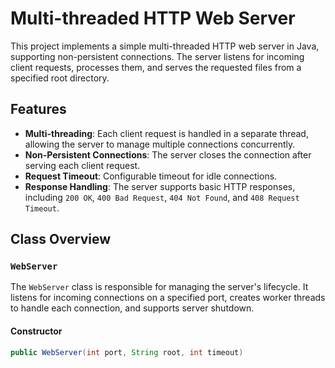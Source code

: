 # Multi-threaded HTTP Web Server

This project implements a simple multi-threaded HTTP web server in Java, supporting non-persistent connections. The server listens for incoming client requests, processes them, and serves the requested files from a specified root directory.

## Features

- **Multi-threading**: Each client request is handled in a separate thread, allowing the server to manage multiple connections concurrently.
- **Non-Persistent Connections**: The server closes the connection after serving each client request.
- **Request Timeout**: Configurable timeout for idle connections.
- **Response Handling**: The server supports basic HTTP responses, including `200 OK`, `400 Bad Request`, `404 Not Found`, and `408 Request Timeout`.

## Class Overview

### `WebServer`

The `WebServer` class is responsible for managing the server's lifecycle. It listens for incoming connections on a specified port, creates worker threads to handle each connection, and supports server shutdown.

#### Constructor

```java
public WebServer(int port, String root, int timeout)
